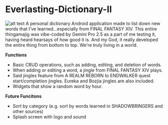 # Everlasting-Dictionary-II
![alt text](https://github.com/sparkeeperoid/Everlasting-Dictionary-II/tree/main/ED%20logos/ED-logo.png "Everlasting Dictionary II")
A personal dictionary Android application made to list down new words that I've learned...especially from FINAL FANTASY XIV.
This entire thingamajig was vibe-coded by Gemini Pro 2.5 as a part of me testing it, having heard hearsays of how good it is.
And my God, it really developed the entire thing from bottom to top. We're truly living in a world.

**Functions**
- Basic CRUD operations, such as adding, editing, and deletion of words.
- When adding or editing a word, a jingle from FINAL FANTASY XIV plays.
- Said jingles feature from A REALM REBORN to ENDWALKER quest start/completion jingles. Eureka and Bozjia jingles are also included.
- Widgets that show a random word by hour.

**Future Funcitons**
- Sort by category (e.g. sort by words learned in SHADOWBRINGERS and other sources)
- Splash screen with logo and sound
